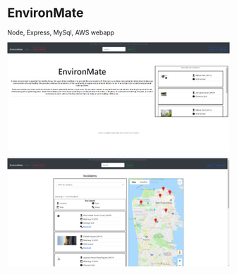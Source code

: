 # EnvironMate
 Node, Express, MySql, AWS webapp
 
 ![Homepage](Screenshots/EnvironMateHome.PNG)
 
 ![Search Results](Screenshots/EnvironMateSearch.PNG)
